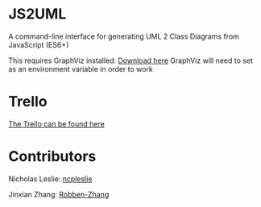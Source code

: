 # JS2UML

A command-line interface for generating UML 2 Class Diagrams from JavaScript (ES6+)

This requires GraphViz installed: [Download here](https://graphviz.org/download/)
GraphViz will need to set as an environment variable in order to work

# Trello

[The Trello can be found here](https://trello.com/b/rWGkVN8g/de321-assignment-2)


# Contributors

Nicholas Leslie: [ncpleslie](https://github.com/ncpleslie)


Jinxian Zhang: [Robben-Zhang](https://github.com/Robben-Zhang)